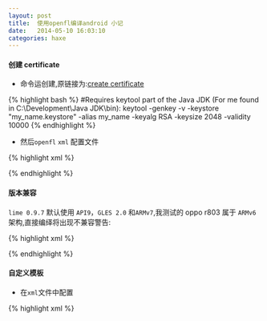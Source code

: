 ```yaml
---
layout: post
title:  使用openfl编译android 小记
date:   2014-05-10 16:03:10
categories: haxe
---
```


#### 创建 certificate

 * 命令运创建,原链接为:[create certificate]

{% highlight bash %}
	#Requires keytool part of the Java JDK (For me found in C:\Development\Java JDK\bin):
	keytool -genkey -v -keystore "my_name.keystore" -alias my_name -keyalg RSA -keysize 2048 -validity 10000
{% endhighlight %}	

 * 然后`openfl` `xml` 配置文件

{% highlight xml %}
<!-- 除了if = android,每个属性属性都必须 -->
<certificate path="my_name.keystore" password="1234" alias="my_name" alias-password="1234" if="android" />
{% endhighlight %}

[create certificate]:http://www.openfl.org/archive/community/general-discussion/openfl-android-singing-guide/

<!-- more -->
<br />

#### 版本兼容

`lime 0.9.7` 默认使用 `API9`，`GLES 2.0` 和`ARMv7`,我测试的 oppo r803 属于 `ARMv6`架构,直接编绎将出现不兼容警告:

{% highlight xml %}
<!-- 在 xml 文件中添加下行 -->
<architecture name="armv6" />
<!-- 排除armv7以获得更小的文件尺寸,文件大小将减小一半 -->
<architecture name="armv6" exclude="armv7" />
{% endhighlight %}

<br />

#### 自定义模板

 * 在`xml`文件中配置

{% highlight xml %}
<!-- 替换整个目录. 这时将匹配目录 - templates/android/template -->
<template path="templates" if="android" />

<!-- 如果只想更改单一的一个文件,可以像下边 -->
<template path="path/build.xml" rename="build.xml" if="android" />	
{% endhighlight %}

<br />

#### 其它

 * 一些 `xml` 文件配置

{% highlight xml %}
<!-- 指定版本 -->
<android minimum-sdk-version="9" target-sdk-version="16" />

<!-- 指定为竖屏,其它平台也适用 orientation="landscape" 为横屏 -->
<window orientation="portrait" />

{% endhighlight %}

 * 当丢失焦点时:

{% highlight as %}
	Lib.current.stage.addEventListener(Event.DEACTIVATE, doSomething);

	private function doSomething (e:Event) {
      trace('Bye');
      //you could turn off the music
      //pause game
      //or reduce fps to 1: Lib.current.stage.frameRate = 1;
      //or save anything
      Lib.current.stage.removeEventListener(Event.DEACTIVATE, doSomething);
      Lib.current.stage.addEventListener(Event.ACTIVATE, doAnotherThing);
	}

	private function doAnotherThing (e:Event) {
	      trace('Hello');
	      //you could turn on the music
	      //unpause game
	      //or reput fps to regular;
	      Lib.current.stage.removeEventListener(Event.ACTIVATE, doAnotherThing);
	      Lib.current.stage.addEventListener(Event.DEACTIVATE, doSomething);
	}
{% endhighlight %}

 * 其它的以后再添加....